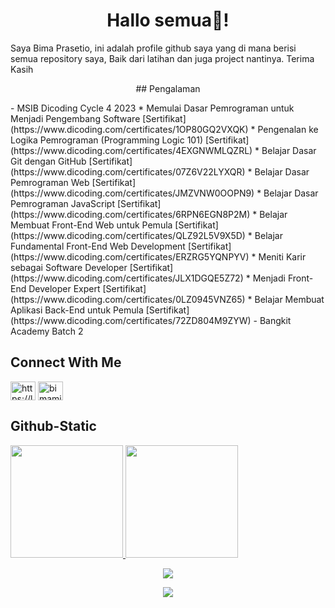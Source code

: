 <h1 align="center">Hallo semua👋!</h1>
Saya Bima Prasetio, ini adalah profile github saya yang di mana berisi semua repository saya, Baik dari latihan dan juga project nantinya. Terima Kasih

<p align="center">
  ## Pengalaman
</p>
- MSIB Dicoding Cycle 4 2023
   * Memulai Dasar Pemrograman untuk Menjadi Pengembang Software [Sertifikat](https://www.dicoding.com/certificates/1OP80GQ2VXQK)
   * Pengenalan ke Logika Pemrograman (Programming Logic 101) [Sertifikat](https://www.dicoding.com/certificates/4EXGNWMLQZRL)
   * Belajar Dasar Git dengan GitHub [Sertifikat](https://www.dicoding.com/certificates/07Z6V22LYXQR)
   * Belajar Dasar Pemrograman Web [Sertifikat](https://www.dicoding.com/certificates/JMZVNW0OOPN9)
   * Belajar Dasar Pemrograman JavaScript [Sertifikat](https://www.dicoding.com/certificates/6RPN6EGN8P2M)
   * Belajar Membuat Front-End Web untuk Pemula [Sertifikat](https://www.dicoding.com/certificates/QLZ92L5V9X5D)
   * Belajar Fundamental Front-End Web Development [Sertifikat](https://www.dicoding.com/certificates/ERZRG5YQNPYV)
   * Meniti Karir sebagai Software Developer [Sertifikat](https://www.dicoding.com/certificates/JLX1DGQE5Z72)
   * Menjadi Front-End Developer Expert [Sertifikat](https://www.dicoding.com/certificates/0LZ0945VNZ65)
   * Belajar Membuat Aplikasi Back-End untuk Pemula [Sertifikat](https://www.dicoding.com/certificates/72ZD804M9ZYW)
- Bangkit Academy Batch 2

## Connect With Me
<p align="left">
  <a href="https://linkedin.com/in/bimamib16" target="blank"><img align="center" src="https://raw.githubusercontent.com/rahuldkjain/github-profile-readme-generator/master/src/images/icons/Social/linked-in-alt.svg" alt="https://linkedin.com/in/bimamib" height="30" width="40" /></a>
  <a href="https://instagram.com/bimamib_16" target="blank"><img align="center" src="https://raw.githubusercontent.com/rahuldkjain/github-profile-readme-generator/master/src/images/icons/Social/instagram.svg"   alt="bimamib_16" height="30" width="40" /></a>
</p>

## Github-Static
<p align="left">
<a href="https://github.com/bimamib">
  <img height="180em" src="https://github-readme-stats-eight-theta.vercel.app/api?username=bimamib&show_icons=true&theme=algolia&include_all_commits=true&count_private=true"/>
  <img height="180em" src="https://github-readme-stats-eight-theta.vercel.app/api/top-langs/?username=bimamib&layout=compact&langs_count=8&theme=algolia"/>
</a>
</p>
  
<p align="center">
  <img src="https://github-readme-streak-stats.herokuapp.com?user=bimamib&theme=github-dark-blue&hide_border=true" />
</p>
<p align="center">
  <a href="https://github.com/bimamib/"><img src="https://komarev.com/ghpvc/?username=bimamib&style=flat-square&color=blue&label=Views"/></a>
</p>
